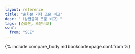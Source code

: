```yaml
---
layout: reference
title: "순화본 기타 조문 비교"
desc: "〔상한금궤 조문 비교〕"
tags: [순화본, 조문비교]
conf:
  from: "SCE"
---
```


{% include compare_body.md bookcode=page.conf.from %}
